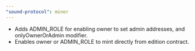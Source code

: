```yaml
---
"sound-protocol": minor
---
```


-   Adds ADMIN_ROLE for enabling owner to set admin addresses, and onlyOwnerOrAdmin modifier.
-   Enables owner or ADMIN_ROLE to mint directly from edition contract.
